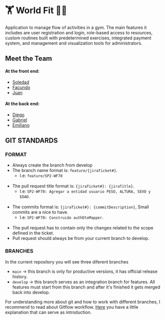 # :weight_lifting: World Fit :woman_cartwheeling:

Application to manage flow of activities in a gym. The main features it includes are user registration and login, role-based access to resources, custom routines built with predetermined exercises, integrated payment system, and management and visualization tools for administrators.

## Meet the Team
#### At the front end:
  - <a href="https://github.com/solmicielo"> Soledad <a>
  - <a href="https://github.com/FacuIbars"> Facundo <a>
  - <a href="https://github.com/jcda23"> Juan <a>
  
#### At the back end:
  - <a href="https://github.com/DiegoHaczek"> Diego <a>
  - <a href="https://github.com/gabrielalfredoboaglio"> Gabriel <a>
  - <a href="https://github.com/EmilianoEscobedo"> Emiliano <a>

## GIT STANDARDS

### FORMAT
- Always create the branch from develop
- The branch name format is: `feature/{jiraTicket#}`.
  - I.e: `feature/SP2-WF70`<br><br>
- The pull request title format is: `{jiraTicket#}: {jiraTitle}`. 
  - I.e: `SP2-WF70: Agregar a entidad usuario PESO, ALTURA, SEXO y EDAD`.<br><br>
- The commits format is: `{jiraTicket#}: {commitDescription}`, Small commits are a nice to have. <br>
  - I.e: `SP2-WF70: Construido authDtoMapper`.<br><br>
- The pull request has to contain only the changes related to the scope defined in the ticket.
- Pull request should always be from your current branch to develop.


### BRANCHES
In the current repository you will see three diferent branches
- `main` -> this branch is only for productive versions, it has official release history.
- `develop` -> this branch serves as an integration branch for features. All features must start from this branch and after it's finished it gets merged back into develop.

For understanding more about git and how to work with different branches, I recommend to read about Gitflow workflow. [Here](https://www.atlassian.com/git/tutorials/comparing-workflows/gitflow-workflow) you have a little explanation that can serve as introduction.

